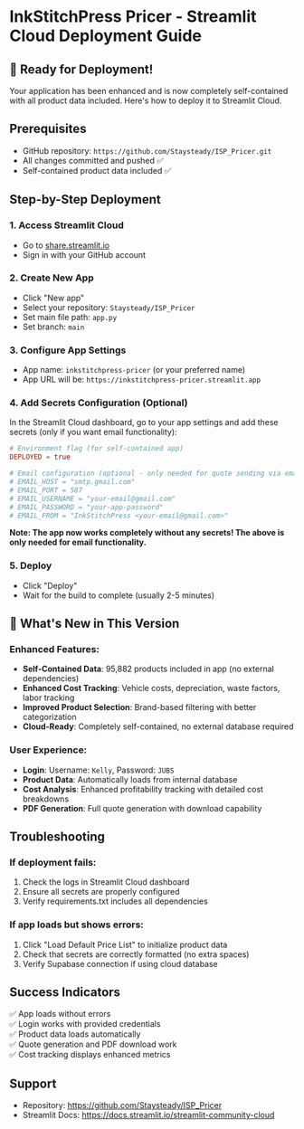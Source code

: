 # InkStitchPress Pricer - Streamlit Cloud Deployment Guide

## 🚀 Ready for Deployment!

Your application has been enhanced and is now completely self-contained with all product data included. Here's how to deploy it to Streamlit Cloud.

## Prerequisites
- GitHub repository: `https://github.com/Staysteady/ISP_Pricer.git`
- All changes committed and pushed ✅
- Self-contained product data included ✅

## Step-by-Step Deployment

### 1. Access Streamlit Cloud
- Go to [share.streamlit.io](https://share.streamlit.io)
- Sign in with your GitHub account

### 2. Create New App
- Click "New app" 
- Select your repository: `Staysteady/ISP_Pricer`
- Set main file path: `app.py`
- Set branch: `main`

### 3. Configure App Settings
- App name: `inkstitchpress-pricer` (or your preferred name)
- App URL will be: `https://inkstitchpress-pricer.streamlit.app`

### 4. Add Secrets Configuration (Optional)
In the Streamlit Cloud dashboard, go to your app settings and add these secrets (only if you want email functionality):

```toml
# Environment flag (for self-contained app)
DEPLOYED = true

# Email configuration (optional - only needed for quote sending via email)
# EMAIL_HOST = "smtp.gmail.com"
# EMAIL_PORT = 587
# EMAIL_USERNAME = "your-email@gmail.com"
# EMAIL_PASSWORD = "your-app-password"
# EMAIL_FROM = "InkStitchPress <your-email@gmail.com>"
```

**Note: The app now works completely without any secrets! The above is only needed for email functionality.**

### 5. Deploy
- Click "Deploy"
- Wait for the build to complete (usually 2-5 minutes)

## 🎉 What's New in This Version

### Enhanced Features:
- **Self-Contained Data**: 95,882 products included in app (no external dependencies)
- **Enhanced Cost Tracking**: Vehicle costs, depreciation, waste factors, labor tracking
- **Improved Product Selection**: Brand-based filtering with better categorization
- **Cloud-Ready**: Completely self-contained, no external database required

### User Experience:
- **Login**: Username: `Kelly`, Password: `JUBS`
- **Product Data**: Automatically loads from internal database
- **Cost Analysis**: Enhanced profitability tracking with detailed cost breakdowns
- **PDF Generation**: Full quote generation with download capability

## Troubleshooting

### If deployment fails:
1. Check the logs in Streamlit Cloud dashboard
2. Ensure all secrets are properly configured
3. Verify requirements.txt includes all dependencies

### If app loads but shows errors:
1. Click "Load Default Price List" to initialize product data
2. Check that secrets are correctly formatted (no extra spaces)
3. Verify Supabase connection if using cloud database

## Success Indicators
✅ App loads without errors  
✅ Login works with provided credentials  
✅ Product data loads automatically  
✅ Quote generation and PDF download work  
✅ Cost tracking displays enhanced metrics  

## Support
- Repository: https://github.com/Staysteady/ISP_Pricer
- Streamlit Docs: https://docs.streamlit.io/streamlit-community-cloud